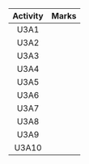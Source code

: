 | Activity | Marks |
|:--------:|:-----:|
|   U3A1   |       |
|   U3A2   |       |
|   U3A3   |       |
|   U3A4   |       |
|   U3A5   |       |
|   U3A6   |       |
|   U3A7   |       |
|   U3A8   |       | 
|   U3A9   |       |
|  U3A10   |       |